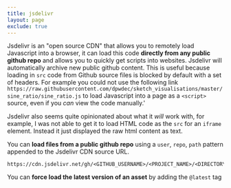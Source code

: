 ```yaml
---
title: jsdelivr
layout: page
exclude: true
---
```


Jsdelivr is an "open source CDN" that allows you to remotely load Javascript into a browser, it can load this code **directly from any public github repo** and allows you to quickly get scripts into websites. Jsdelivr will automatically archive new public github content. This is useful because loading in `src` code from Github source files is blocked by default with a set of headers. For example you could not use the following link `https://raw.githubusercontent.com/dpwdec/sketch_visualisations/master/sine_ratio/sine_ratio.js` to load Javascript into a page as a `<script>` source, even if you *can* view the code manually.'

Jsdelivr also seems quite opinionated about what it *will* work with, for example, I was not able to get it to load HTML code as the `src` for an `iframe` element. Instead it just displayed the raw html content as text.

You can **load files from a public github repo** using a `user`, `repo`, `path` pattern appended to the Jsdelivr CDN source URL.
```
https://cdn.jsdelivr.net/gh/<GITHUB_USERNAME>/<PROJECT_NAME>/<DIRECTORY_PATH>/<FILE_NAME>.js
```

You can **force load the latest version of an asset** by adding the `@latest` tag


<!--stackedit_data:
eyJoaXN0b3J5IjpbMTY1Mjg5MjMyMSwtMjI3NTkwNTAxXX0=
-->
